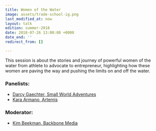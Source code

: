 ```yaml
---
title: Women of the Water
image: assets/trade-school-ig.png
last_modified_at: now
layout: talk
edition: summer-2018
date: 2018-07-26 13:00:08 +0000
date_end: ''
redirect_from: []

---
```

This session is about the stories and journey of powerful women of the water from athlete to advocate to entrepreneur, highlighting how these women are paving the way and pushing the limits on and off the water.

### Panelists:

* [Darcy Gaechter, Small World Adventures](https://smallworldadventures.com/team/darcy-gaechter/)
* [Kara Armano, Artemis](http://artemis.nwf.org/about-us/)

### Moderator:

* [Kim Beekman, Backbone Media](https://www.linkedin.com/in/kimberly-beekman-b78b504/)